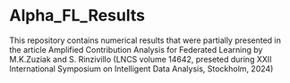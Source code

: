 # Alpha_FL_Results
This repository contains numerical results that were partially presented in the article Amplified Contribution Analysis for Federated Learning by M.K.Zuziak and S. Rinzivillo (LNCS volume 14642, preseted during XXII International Symposium on Intelligent Data Analysis, Stockholm, 2024)
